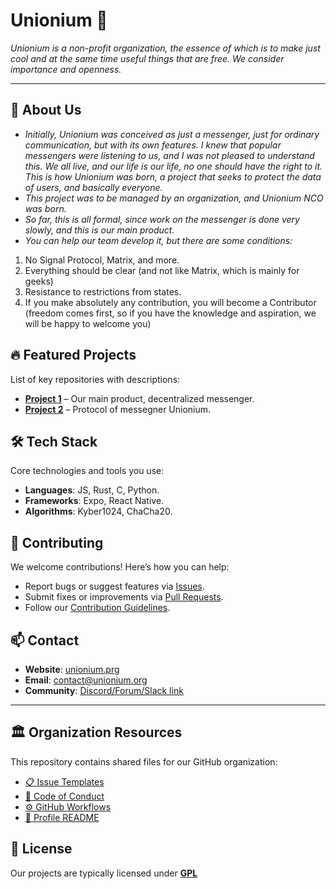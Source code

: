 # Unionium 🚀  

*Unionium is a non-profit organization, the essence of which is to make just cool and at the same time useful things that are free. We consider importance and openness.*

---

## 📌 About Us  
- *Initially, Unionium was conceived as just a messenger, just for ordinary communication, but with its own features. I knew that popular messengers were listening to us, and I was not pleased to understand this. We all live, and our life is our life, no one should have the right to it. This is how Unionium was born, a project that seeks to protect the data of users, and basically everyone.*
- *This project was to be managed by an organization, and Unionium NCO was born.*
- *So far, this is all formal, since work on the messenger is done very slowly, and this is our main product.*
- *You can help our team develop it, but there are some conditions:* 
1. No Signal Protocol, Matrix, and more.
2. Everything should be clear (and not like Matrix, which is mainly for geeks)
3. Resistance to restrictions from states.
4. If you make absolutely any contribution, you will become a Contributor (freedom comes first, so if you have the knowledge and aspiration, we will be happy to welcome you)

## 🔥 Featured Projects  
List of key repositories with descriptions:  
- **[Project 1](https://github.com/unionium/unionium-msg)** – Our main product, decentralized messenger.  
- **[Project 2](https://github.com/unionium/uni_protocol)** – Protocol of messegner Unionium.  

## 🛠 Tech Stack  
Core technologies and tools you use:  
- **Languages**: JS, Rust, C, Python.  
- **Frameworks**: Expo, React Native. 
- **Algorithms**: Kyber1024, ChaCha20.

## 🌱 Contributing  
We welcome contributions! Here’s how you can help:  
- Report bugs or suggest features via [Issues](https://github.com/unionium/unionium-msg/issues).  
- Submit fixes or improvements via [Pull Requests](https://github.com/unionium/unionium-msg/pulls).  
- Follow our [Contribution Guidelines](https://github.com/unionium/.github/CONTRIBUTING.md).

## 📫 Contact  
- **Website**: [unionium.prg](https://unionium.org)  
- **Email**: contact@unionium.org 
- **Community**: [Discord/Forum/Slack link](https://unionium.org/commuinity)  

---

## 🏛 Organization Resources  
This repository contains shared files for our GitHub organization:  
- [📋 Issue Templates](https://github.com/unionium/.github/ISSUE_TEMPLATE/)  
- [📜 Code of Conduct](https://github.com/unionium/.github/CODE_OF_CONDUCT.md)  
- [⚙️ GitHub Workflows](https://github.com/unionium/.github/workflows/)  
- [👥 Profile README](https://github.com/unionium/.github/profile/README.md)  

## 📜 License  
Our projects are typically licensed under **[GPL](LICENSE)**
